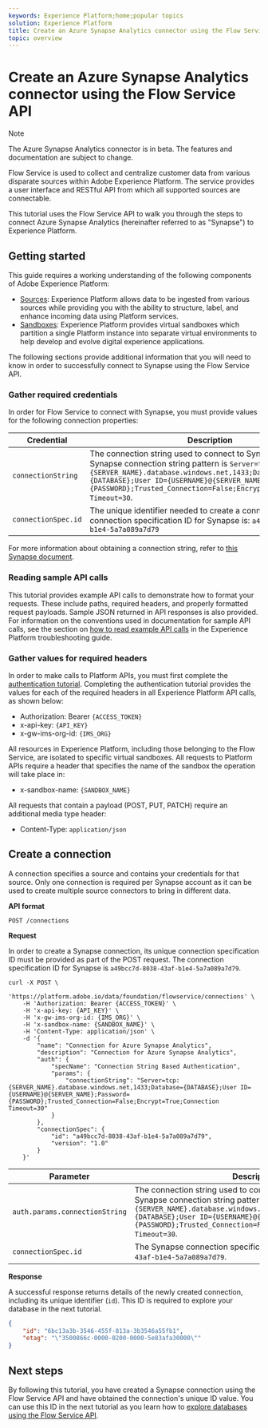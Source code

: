```yaml
---
keywords: Experience Platform;home;popular topics
solution: Experience Platform
title: Create an Azure Synapse Analytics connector using the Flow Service API
topic: overview
---
```


# Create an Azure Synapse Analytics connector using the Flow Service API

>[!NOTE]
>The Azure Synapse Analytics connector is in beta. The features and documentation are subject to change.

Flow Service is used to collect and centralize customer data from various disparate sources within Adobe Experience Platform. The service provides a user interface and RESTful API from which all supported sources are connectable.

This tutorial uses the Flow Service API to walk you through the steps to connect Azure Synapse Analytics (hereinafter referred to as "Synapse") to Experience Platform.

## Getting started

This guide requires a working understanding of the following components of Adobe Experience Platform:

*   [Sources](../../../../home.md): Experience Platform allows data to be ingested from various sources while providing you with the ability to structure, label, and enhance incoming data using Platform services.
*   [Sandboxes](../../../../../sandboxes/home.md): Experience Platform provides virtual sandboxes which partition a single Platform instance into separate virtual environments to help develop and evolve digital experience applications.

The following sections provide additional information that you will need to know in order to successfully connect to Synapse using the Flow Service API.

### Gather required credentials

In order for Flow Service to connect with Synapse, you must provide values for the following connection properties:

| Credential | Description |
| ---------- | ----------- |
| `connectionString` | The connection string used to connect to Synapse. The Synapse connection string pattern is `Server=tcp:{SERVER_NAME}.database.windows.net,1433;Database={DATABASE};User ID={USERNAME}@{SERVER_NAME};Password={PASSWORD};Trusted_Connection=False;Encrypt=True;Connection Timeout=30`. |
| `connectionSpec.id` | The unique identifier needed to create a connection. The connection specification ID for Synapse is: `a49bcc7d-8038-43af-b1e4-5a7a089a7d79` |

For more information about obtaining a connection string, refer to [this Synapse document](https://docs.microsoft.com/en-us/azure/sql-database/sql-database-aad-authentication-configure?toc=%2Fazure%2Fsynapse-analytics%2Fsql-data-warehouse%2Ftoc.json&bc=%2Fazure%2Fsynapse-analytics%2Fsql-data-warehouse%2Fbreadcrumb%2Ftoc.json&tabs=azure-powershell).

### Reading sample API calls

This tutorial provides example API calls to demonstrate how to format your requests. These include paths, required headers, and properly formatted request payloads. Sample JSON returned in API responses is also provided. For information on the conventions used in documentation for sample API calls, see the section on [how to read example API calls](../../../../../landing/troubleshooting.md#how-do-i-format-an-api-request) in the Experience Platform troubleshooting guide.

### Gather values for required headers

In order to make calls to Platform APIs, you must first complete the [authentication tutorial](../../../../../tutorials/authentication.md). Completing the authentication tutorial provides the values for each of the required headers in all Experience Platform API calls, as shown below:

*   Authorization: Bearer `{ACCESS_TOKEN}`
*   x-api-key: `{API_KEY}`
*   x-gw-ims-org-id: `{IMS_ORG}`

All resources in Experience Platform, including those belonging to the Flow Service, are isolated to specific virtual sandboxes. All requests to Platform APIs require a header that specifies the name of the sandbox the operation will take place in:

*   x-sandbox-name: `{SANDBOX_NAME}`

All requests that contain a payload (POST, PUT, PATCH) require an additional media type header:

*   Content-Type: `application/json`

## Create a connection

A connection specifies a source and contains your credentials for that source. Only one connection is required per Synapse account as it can be used to create multiple source connectors to bring in different data.

**API format**

```http
POST /connections
```

**Request**

In order to create a Synapse connection, its unique connection specification ID must be provided as part of the POST request. The connection specification ID for Synapse is `a49bcc7d-8038-43af-b1e4-5a7a089a7d79`.

```shell
curl -X POST \
    'https://platform.adobe.io/data/foundation/flowservice/connections' \
    -H 'Authorization: Bearer {ACCESS_TOKEN}' \
    -H 'x-api-key: {API_KEY}' \
    -H 'x-gw-ims-org-id: {IMS_ORG}' \
    -H 'x-sandbox-name: {SANDBOX_NAME}' \
    -H 'Content-Type: application/json' \
    -d '{
        "name": "Connection for Azure Synapse Analytics",
        "description": "Connection for Azure Synapse Analytics",
        "auth": {
            "specName": "Connection String Based Authentication",
            "params": {
                "connectionString": "Server=tcp:{SERVER_NAME}.database.windows.net,1433;Database={DATABASE};User ID={USERNAME}@{SERVER_NAME};Password={PASSWORD};Trusted_Connection=False;Encrypt=True;Connection Timeout=30"
            }
        },
        "connectionSpec": {
            "id": "a49bcc7d-8038-43af-b1e4-5a7a089a7d79",
            "version": "1.0"
        }
    }'
```

| Parameter | Description |
| --------- | ----------- |
| `auth.params.connectionString` | The connection string used to connect to Synapse. The Synapse connection string pattern is `Server=tcp:{SERVER_NAME}.database.windows.net,1433;Database={DATABASE};User ID={USERNAME}@{SERVER_NAME};Password={PASSWORD};Trusted_Connection=False;Encrypt=True;Connection Timeout=30`. |
| `connectionSpec.id` | The Synapse connection specification ID is: `a49bcc7d-8038-43af-b1e4-5a7a089a7d79`. |

**Response**

A successful response returns details of the newly created connection, including its unique identifier (`id`). This ID is required to explore your database in the next tutorial.

```json
{
    "id": "6bc13a3b-3546-455f-813a-3b3546a55fb1",
    "etag": "\"3500866c-0000-0200-0000-5e83afa30000\""
}
```

## Next steps

By following this tutorial, you have created a Synapse connection using the Flow Service API and have obtained the connection's unique ID value. You can use this ID in the next tutorial as you learn how to [explore databases using the Flow Service API](../../explore/database-nosql.md).
